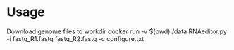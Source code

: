 # Usage
Download genome files to workdir 
docker run -v $(pwd):/data RNAeditor.py -i fastq_R1.fastq fastq_R2.fastq -c configure.txt

